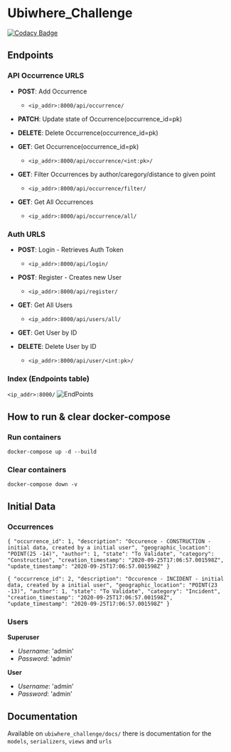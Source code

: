# Ubiwhere_Challenge

[![Codacy Badge](https://app.codacy.com/project/badge/Grade/8b53fffa7400419e9acea1b6518163ac)](https://www.codacy.com?utm_source=github.com&amp;utm_medium=referral&amp;utm_content=tomas99batista/Ubiwhere_Challenge&amp;utm_campaign=Badge_Grade)

## Endpoints

### API Occurrence URLS
- **POST**: Add Occurrence
    - `<ip_addr>:8000/api/occurrence/`


- **PATCH**: Update state of Occurrence(occurrence_id=pk)
- **DELETE**: Delete Occurrence(occurrence_id=pk)
- **GET**: Get Occurrence(occurrence_id=pk)
    - `<ip_addr>:8000/api/occurrence/<int:pk>/`


- **GET**: Filter Occurrences by author/caregory/distance to given point
    - `<ip_addr>:8000/api/occurrence/filter/`


- **GET**: Get All Occurrences
    - `<ip_addr>:8000/api/occurrence/all/`

### Auth URLS
- **POST**: Login - Retrieves Auth Token
    - `<ip_addr>:8000/api/login/`


- **POST**: Register - Creates new User
    - `<ip_addr>:8000/api/register/`


- **GET**: Get All Users
    - `<ip_addr>:8000/api/users/all/`


- **GET**: Get User by ID
- **DELETE**: Delete User by ID
    - `<ip_addr>:8000/api/user/<int:pk>/`


### Index (Endpoints table)
`<ip_addr>:8000/`
![EndPoints](https://imgur.com/a/PsCyhdI)

## How to run & clear docker-compose

### Run containers
`docker-compose up -d --build`

### Clear containers
`docker-compose down -v`

## Initial Data

### Occurrences
`{
  "occurrence_id": 1,
  "description": "Occurence - CONSTRUCTION - initial data, created by a initial user",
  "geographic_location": "POINT(25 -14)",
  "author": 1,
  "state": "To Validate",
  "category": "Construction",
  "creation_timestamp": "2020-09-25T17:06:57.001598Z",
  "update_timestamp": "2020-09-25T17:06:57.001598Z"
}`
  
`{
  "occurrence_id": 2,
  "description": "Occurence - INCIDENT - initial data, created by a initial user",
  "geographic_location": "POINT(23 -13)",
  "author": 1,
  "state": "To Validate",
  "category": "Incident",
  "creation_timestamp": "2020-09-25T17:06:57.001598Z",
  "update_timestamp": "2020-09-25T17:06:57.001598Z"
}`

### Users
**Superuser**
- _Username_: 'admin'
- _Password_: 'admin'

**User**
- _Username_: 'admin'
- _Password_: 'admin'

## Documentation
Available on `ubiwhere_challenge/docs/` there is documentation for the `models`, `serializers`, `views` and `urls`
